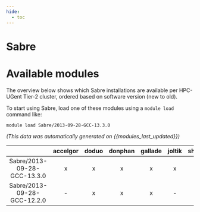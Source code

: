 ```yaml
---
hide:
  - toc
---
```


Sabre
=====

# Available modules


The overview below shows which Sabre installations are available per HPC-UGent Tier-2 cluster, ordered based on software version (new to old).

To start using Sabre, load one of these modules using a `module load` command like:

```shell
module load Sabre/2013-09-28-GCC-13.3.0
```

*(This data was automatically generated on {{modules_last_updated}})*  

| |accelgor|doduo|donphan|gallade|joltik|shinx|skitty|
| :---: | :---: | :---: | :---: | :---: | :---: | :---: | :---: |
|Sabre/2013-09-28-GCC-13.3.0|x|x|x|x|x|x|x|
|Sabre/2013-09-28-GCC-12.2.0|-|x|x|x|-|-|-|
